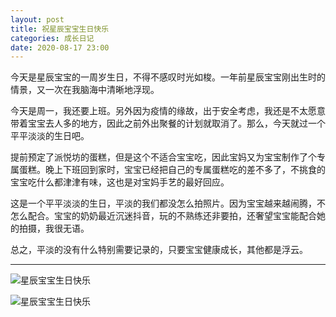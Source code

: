 ```yaml
---
layout: post
title: 祝星辰宝宝生日快乐
categories: 成长日记
date: 2020-08-17 23:00
---
```


今天是星辰宝宝的一周岁生日，不得不感叹时光如梭。一年前星辰宝宝刚出生时的情景，又一次在我脑海中清晰地浮现。

<!--more-->

今天是周一，我还要上班。另外因为疫情的缘故，出于安全考虑，我还是不太愿意带着宝宝去人多的地方，因此之前外出聚餐的计划就取消了。那么，今天就过一个平平淡淡的生日吧。

提前预定了派悦坊的蛋糕，但是这个不适合宝宝吃，因此宝妈又为宝宝制作了个专属蛋糕。晚上下班回到家时，宝宝已经把自己的专属蛋糕吃的差不多了，不挑食的宝宝吃什么都津津有味，这也是对宝妈手艺的最好回应。

这是一个平平淡淡的生日，平淡的我们都没怎么拍照片。因为宝宝越来越闹腾，不怎么配合。宝宝的奶奶最近沉迷抖音，玩的不熟练还非要拍，还奢望宝宝能配合她的拍摄，我很无语。

总之，平淡的没有什么特别需要记录的，只要宝宝健康成长，其他都是浮云。

----------

![星辰宝宝生日快乐](https://xch-name.oss-cn-beijing.aliyuncs.com/2020/20200817-41-2.jpg?x-oss-process=style/default)

![星辰宝宝生日快乐](https://xch-name.oss-cn-beijing.aliyuncs.com/2020/20200817-41-1.jpg?x-oss-process=style/default)
